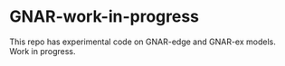 # GNAR-work-in-progress
This repo has experimental code on GNAR-edge and GNAR-ex models. Work in progress.
